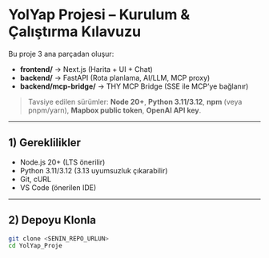 # YolYap Projesi – Kurulum & Çalıştırma Kılavuzu

Bu proje 3 ana parçadan oluşur:

- **frontend/** → Next.js (Harita + UI + Chat)  
- **backend/** → FastAPI (Rota planlama, AI/LLM, MCP proxy)  
- **backend/mcp-bridge/** → THY MCP Bridge (SSE ile MCP’ye bağlanır)

> Tavsiye edilen sürümler: **Node 20+**, **Python 3.11/3.12**, **npm** (veya pnpm/yarn), **Mapbox public token**, **OpenAI API key**.

---

## 1) Gereklilikler

- Node.js 20+ (LTS önerilir)  
- Python 3.11/3.12 (3.13 uyumsuzluk çıkarabilir)  
- Git, cURL  
- VS Code (önerilen IDE)

---

## 2) Depoyu Klonla

```bash
git clone <SENIN_REPO_URLUN>
cd YolYap_Proje
